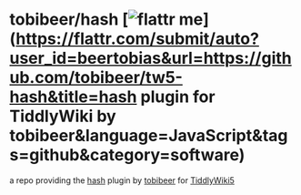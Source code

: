 tobibeer/hash [![flattr me](http://api.flattr.com/button/flattr-badge-large.png)](https://flattr.com/submit/auto?user_id=beertobias&url=https://github.com/tobibeer/tw5-hash&title=hash plugin for TiddlyWiki by tobibeer&language=JavaScript&tags=github&category=software)
=================

a repo providing the [hash](https://tobibeer.github.io/tw5-plugins#hash) plugin by [tobibeer](https://github.com/tobibeer) for [TiddlyWiki5](http://tiddlywiki.com)